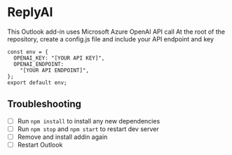 # ReplyAI

This Outlook add-in uses Microsoft Azure OpenAI API call
At the root of the repository, create a config.js file and include your API endpoint and key
```
const env = {
  OPENAI_KEY: "[YOUR API KEY]",
  OPENAI_ENDPOINT:
    "[YOUR API ENDPOINT]",
};
export default env;
```

## Troubleshooting
- [ ] Run `npm install` to install any new dependencies
- [ ] Run `npm stop` and `npm start` to restart dev server
- [ ] Remove and install addin again
- [ ] Restart Outlook
